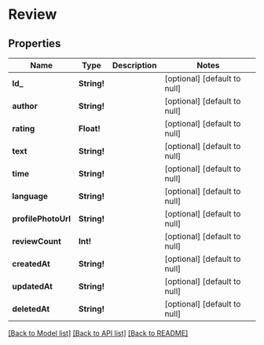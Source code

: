 # Review

## Properties
Name | Type | Description | Notes
------------ | ------------- | ------------- | -------------
**Id_** | **String!** |  | [optional] [default to null]
**author** | **String!** |  | [optional] [default to null]
**rating** | **Float!** |  | [optional] [default to null]
**text** | **String!** |  | [optional] [default to null]
**time** | **String!** |  | [optional] [default to null]
**language** | **String!** |  | [optional] [default to null]
**profilePhotoUrl** | **String!** |  | [optional] [default to null]
**reviewCount** | **Int!** |  | [optional] [default to null]
**createdAt** | **String!** |  | [optional] [default to null]
**updatedAt** | **String!** |  | [optional] [default to null]
**deletedAt** | **String!** |  | [optional] [default to null]

[[Back to Model list]](../README.md#documentation-for-models) [[Back to API list]](../README.md#documentation-for-api-endpoints) [[Back to README]](../README.md)


